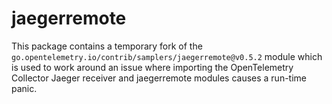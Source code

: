 # jaegerremote

This package contains a temporary fork of
the `go.opentelemetry.io/contrib/samplers/jaegerremote@v0.5.2` module which is
used to work around an issue where importing the OpenTelemetry Collector Jaeger
receiver and jaegerremote modules causes a run-time panic.

